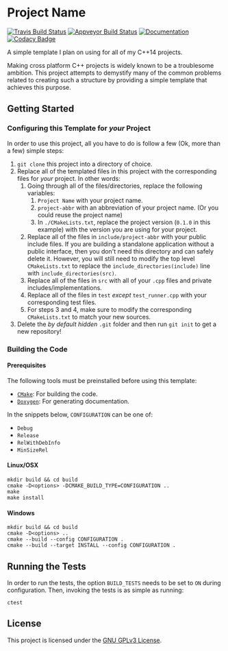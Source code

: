 # Project Name

[![Travis Build Status](https://travis-ci.org/arnavb/cpp14-project-template.svg?branch=master)](https://travis-ci.org/arnavb/cpp14-project-template)
[![Appveyor Build Status](https://ci.appveyor.com/api/projects/status/qvt257817g7c66m9/branch/master?svg=true)](https://ci.appveyor.com/project/arnavb/cpp14-project-template/branch/master)
[![Documentation](https://codedocs.xyz/arnavb/cpp14-project-template.svg)](https://codedocs.xyz/arnavb/cpp14-project-template/)
[![Codacy Badge](https://api.codacy.com/project/badge/Grade/1c76469660ca411fa1f92ce0ef0c5cd3)](https://www.codacy.com/app/arnavb/cpp14-project-template?utm_source=github.com&amp;utm_medium=referral&amp;utm_content=arnavb/cpp14-project-template&amp;utm_campaign=Badge_Grade)

A simple template I plan on using for all of my C++14 projects.

Making cross platform C++ projects is widely known to be a troublesome ambition. This project attempts to demystify many of the common problems related to creating such a structure by providing a simple template that achieves this purpose.


## Getting Started

### Configuring this Template for _your_ Project
In order to use this project, all you have to do is follow a few (Ok, more than a few) simple steps:

1. `git clone` this project into a directory of choice.
2. Replace all of the templated files in this project with the corresponding files for _your_ project. In other words:
   1. Going through all of the files/directories, replace the following variables:
      1. `Project Name` with your project name.
      2. `project-abbr` with an abbreviation of your project name. (Or you could reuse the project name)
      3. In `./CMakeLists.txt`, replace the project version (`0.1.0` in this example) with the version you are using for your project.
   2. Replace all of the files in `include/project-abbr` with your public include files. If you are building a standalone application without a public interface, then you don't need this directory and can safely delete it. However, you will still need to modify the top level `CMakeLists.txt` to replace the `include_directories(include)` line with `include_directories(src)`.
   3. Replace all of the files in `src` with all of your `.cpp` files and private includes/implementations.
   4. Replace all of the files in `test` _except_ `test_runner.cpp` with your corresponding test files.
   5. For steps 3 and 4, make sure to modify the corresponding `CMakeLists.txt` to match your new sources.
2. Delete the _by default hidden_ `.git` folder and then run `git init` to get a new repository!

### Building the Code

#### Prerequisites
The following tools must be preinstalled before using this template:
- [`CMake`](https://cmake.org/install/): For building the code.
- [`Doxygen`](https://www.stack.nl/~dimitri/doxygen/manual/install.html): For generating documentation.

In the snippets below, `CONFIGURATION` can be one of:

- `Debug`
- `Release`
- `RelWithDebInfo`
- `MinSizeRel`

#### Linux/OSX

    mkdir build && cd build
    cmake -D<options> -DCMAKE_BUILD_TYPE=CONFIGURATION ..
    make
    make install

#### Windows

    mkdir build && cd build
    cmake -D<options> ..
    cmake --build --config CONFIGURATION .
    cmake --build --target INSTALL --config CONFIGURATION .

## Running the Tests

In order to run the tests, the option `BUILD_TESTS` needs to be set to `ON` during configuration. Then, invoking the tests is as simple as running:

    ctest

## License

This project is licensed under the [GNU GPLv3 License](./LICENSE).
